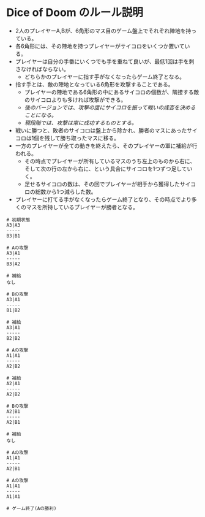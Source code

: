# Dice of Doom のルール説明

- 2人のプレイヤーA,Bが、6角形のマス目のゲーム盤上でそれぞれ陣地を持っている。
- 各6角形には、その陣地を持つプレイヤーがサイコロをいくつか置いている。
- プレイヤーは自分の手番にいくつでも手を重ねて良いが、最低1回は手を刺さなければならない。
    - どちらかのプレイヤーに指す手がなくなったらゲーム終了となる。
- 指す手とは、敵の陣地となっている6角形を攻撃することである。
    - プレイヤーの陣地である6角形の中にあるサイコロの個数が、隣接する敵のサイコロよりも多ければ攻撃ができる。
    - *後のバージョンでは、攻撃の度にサイコロを振って戦いの成否を決めることになる。*
    - *現段階では、攻撃は常に成功するものとする。*
- 戦いに勝つと、敗者のサイコロは盤上から除かれ、勝者のマスにあったサイコロは1個を残して勝ち取ったマスに移る。
- 一方のプレイヤーが全ての動きを終えたら、そのプレイヤーの軍に補給が行われる。
    - その時点でプレイヤーが所有しているマスのうち左上のものから右に、そして次の行の左から右に、という具合にサイコロを1つずつ足していく。
    - 足せるサイコロの数は、その回でプレイヤーが相手から獲得したサイコロの総数から1つ減らした数。
- プレイヤーに打てる手がなくなったらゲーム終了となり、その時点でより多くのマスを所持しているプレイヤーが勝者となる。





```
# 初期状態
A3|A3
-----
B3|B1

# Aの攻撃
A3|A1
-----
B3|A2

# 補給
なし

# Bの攻撃
A3|A1
-----
B1|B2

# 補給
A3|A1
-----
B2|B2

# Aの攻撃
A1|A1
-----
A2|B2

# 補給
A2|A1
-----
A2|B2

# Bの攻撃
A2|B1
-----
A2|B1

# 補給
なし

# Aの攻撃
A1|A1
-----
A2|B1

# Aの攻撃
A1|A1
-----
A1|A1

# ゲーム終了(Aの勝利)
```
